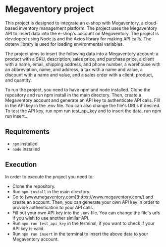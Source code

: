 # Megaventory project
This project is designed to integrate an e-shop with Megaventory, a cloud-based inventory management platform. The project uses the Megaventory API to insert data into the e-shop's account on Megaventory. The project is developed using Node.js and the Axios library for making API calls. The dotenv library is used for loading environmental variables.

The project aims to insert the following data into a Megaventory account: a product with a SKU, description, sales price, and purchase price, a client with a name, email, shipping address, and phone number, a warehouse with an abbreviation, name, and address, a tax with a name and value, a discount with a name and value, and a sales order with a client, product, and quantity.

To run the project, you need to have npm and node installed. Clone the repository and run npm install in the main directory. Then, create a Megaventory account and generate an API key to authenticate API calls. Fill in the API key in the .env file. You can also change the file's URLs if desired. To test the API key, run npm run test_api_key and to insert the data, run npm run insert..
## Requirements
* `npm` installed
* `node` installed
## Execution
In order to execute the project you need to:
* Clone the repository.
* Run `npm install` in the main directory.
* Go to [www.megaventory.com](https://www.megaventory.com/) and create an account. Then, you can generate your own API key in order to provide authentication to your API calls.
* Fill out your own API key into the `.env` file. You can change the file's urls if you wish to use another similar API.
* Run `npm run test_api_key` in the terminal, if you want to check if your API key is valid.
* Run `npm run insert` in the terminal to insert the above data to your Megaventory account.
